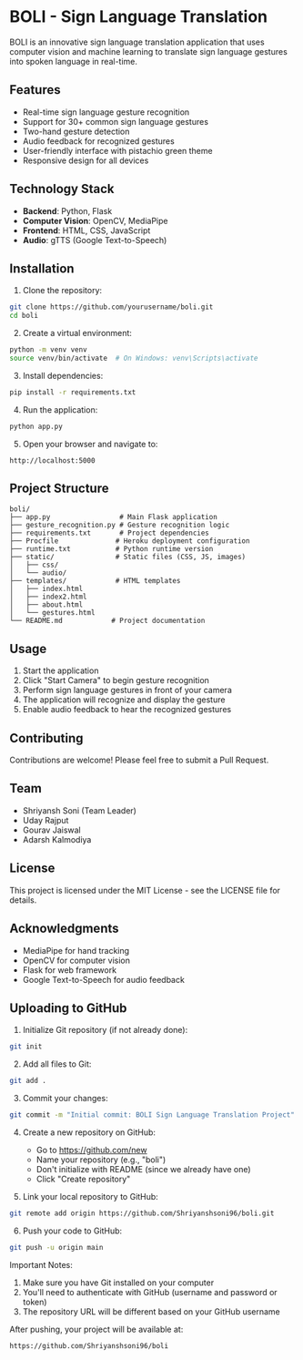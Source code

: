 # BOLI - Sign Language Translation

BOLI is an innovative sign language translation application that uses computer vision and machine learning to translate sign language gestures into spoken language in real-time.

## Features

- Real-time sign language gesture recognition
- Support for 30+ common sign language gestures
- Two-hand gesture detection
- Audio feedback for recognized gestures
- User-friendly interface with pistachio green theme
- Responsive design for all devices

## Technology Stack

- **Backend**: Python, Flask
- **Computer Vision**: OpenCV, MediaPipe
- **Frontend**: HTML, CSS, JavaScript
- **Audio**: gTTS (Google Text-to-Speech)

## Installation

1. Clone the repository:
```bash
git clone https://github.com/yourusername/boli.git
cd boli
```

2. Create a virtual environment:
```bash
python -m venv venv
source venv/bin/activate  # On Windows: venv\Scripts\activate
```

3. Install dependencies:
```bash
pip install -r requirements.txt
```

4. Run the application:
```bash
python app.py
```

5. Open your browser and navigate to:
```
http://localhost:5000
```

## Project Structure

```
boli/
├── app.py                 # Main Flask application
├── gesture_recognition.py # Gesture recognition logic
├── requirements.txt       # Project dependencies
├── Procfile              # Heroku deployment configuration
├── runtime.txt           # Python runtime version
├── static/               # Static files (CSS, JS, images)
│   ├── css/
│   └── audio/
├── templates/            # HTML templates
│   ├── index.html
│   ├── index2.html
│   ├── about.html
│   └── gestures.html
└── README.md            # Project documentation
```

## Usage

1. Start the application
2. Click "Start Camera" to begin gesture recognition
3. Perform sign language gestures in front of your camera
4. The application will recognize and display the gesture
5. Enable audio feedback to hear the recognized gestures

## Contributing

Contributions are welcome! Please feel free to submit a Pull Request.

## Team

- Shriyansh Soni (Team Leader)
- Uday Rajput
- Gourav Jaiswal
- Adarsh Kalmodiya

## License

This project is licensed under the MIT License - see the LICENSE file for details.

## Acknowledgments

- MediaPipe for hand tracking
- OpenCV for computer vision
- Flask for web framework
- Google Text-to-Speech for audio feedback 

## Uploading to GitHub

1. Initialize Git repository (if not already done):
```bash
git init
```

2. Add all files to Git:
```bash
git add .
```

3. Commit your changes:
```bash
git commit -m "Initial commit: BOLI Sign Language Translation Project"
```

4. Create a new repository on GitHub:
   - Go to https://github.com/new
   - Name your repository (e.g., "boli")
   - Don't initialize with README (since we already have one)
   - Click "Create repository"

5. Link your local repository to GitHub:
```bash
git remote add origin https://github.com/Shriyanshsoni96/boli.git
```

6. Push your code to GitHub:
```bash
git push -u origin main
```

Important Notes:
1. Make sure you have Git installed on your computer
2. You'll need to authenticate with GitHub (username and password or token)
3. The repository URL will be different based on your GitHub username

After pushing, your project will be available at:
```
https://github.com/Shriyanshsoni96/boli
```
